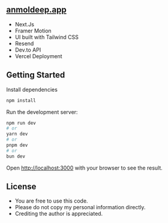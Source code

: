 ## [anmoldeep.app](https://anmoldeep.vercel.app/)

- Next.Js
- Framer Motion
- UI built with Tailwind CSS
- Resend
- Dev.to API
- Vercel Deployment

## Getting Started

Install dependencies

```bash
npm install
```

Run the development server:

```bash
npm run dev
# or
yarn dev
# or
pnpm dev
# or
bun dev
```

Open [http://localhost:3000](http://localhost:3000) with your browser to see the result.

## License

- You are free to use this code.
- Please do not copy my personal information directly.
- Crediting the author is appreciated.
